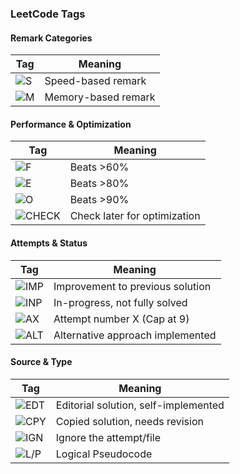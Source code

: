 ### LeetCode Tags

#### Remark Categories
| Tag       | Meaning                                   |
|-----------|-------------------------------------------|
| ![S](https://img.shields.io/badge/S-Speed-blue)                 | Speed-based remark                              |
| ![M](https://img.shields.io/badge/M-Memory-lightblue)           | Memory-based remark                             |

#### Performance & Optimization
| Tag       | Meaning                                   |
|-----------|-------------------------------------------|
| ![F](https://img.shields.io/badge/F-Focus-yellow)               | Beats >60%                                      |
| ![E](https://img.shields.io/badge/E-Efficient-green)            | Beats >80%                                      |
| ![O](https://img.shields.io/badge/O-Optimal-brightgreen)         | Beats >90%                                      |
| ![CHECK](https://img.shields.io/badge/CHECK-Check%20Later-orange)| Check later for optimization                    |


#### Attempts & Status
| Tag       | Meaning                                   |
|-----------|-------------------------------------------|
| ![IMP](https://img.shields.io/badge/IMP-Improved-lightgreen)    | Improvement to previous solution                |
| ![INP](https://img.shields.io/badge/INP-In--Progress-orange)    | In-progress, not fully solved                   |
| ![AX](https://img.shields.io/badge/AX-Attempt%20Number%20X-lightgrey)| Attempt number X (Cap at 9)                     |
| ![ALT](https://img.shields.io/badge/ALT-Alternative%20Approach-yellow)| Alternative approach implemented              |

#### Source & Type
| Tag       | Meaning                                   |
|-----------|-------------------------------------------|
| ![EDT](https://img.shields.io/badge/EDT-Editorial%20Solution-blue)| Editorial solution, self-implemented            |
| ![CPY](https://img.shields.io/badge/CPY-Copied-red)             | Copied solution, needs revision                 |
| ![IGN](https://img.shields.io/badge/IGN-Ignore-lightgrey)       | Ignore the attempt/file                         |
| ![L/P](https://img.shields.io/badge/L%2FP-Logical%20Pseudocode-lightgrey)| Logical Pseudocode                        |
